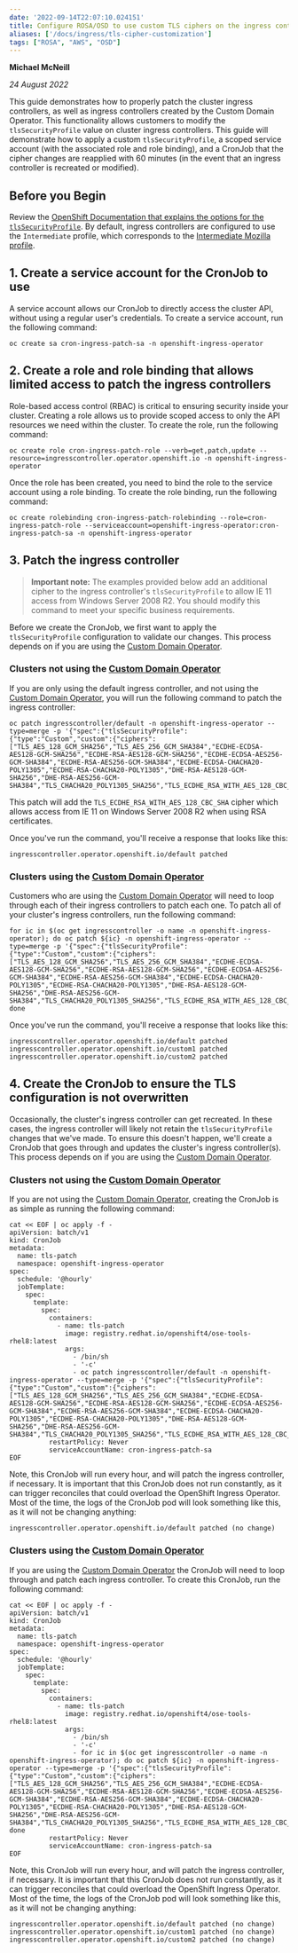 ```yaml
---
date: '2022-09-14T22:07:10.024151'
title: Configure ROSA/OSD to use custom TLS ciphers on the ingress controllers
aliases: ['/docs/ingress/tls-cipher-customization']
tags: ["ROSA", "AWS", "OSD"]
---
```


**Michael McNeill**

*24 August 2022*

This guide demonstrates how to properly patch the cluster ingress controllers, as well as ingress controllers created by the Custom Domain Operator. This functionality allows customers to modify the `tlsSecurityProfile` value on cluster ingress controllers. This guide will demonstrate how to apply a custom `tlsSecurityProfile`, a scoped service account (with the associated role and role binding), and a CronJob that the cipher changes are reapplied with 60 minutes (in the event that an ingress controller is recreated or modified).

## Before you Begin

Review the [OpenShift Documentation that explains the options for the `tlsSecurityProfile`](https://docs.openshift.com/container-platform/4.11/networking/ingress-operator.html#configuring-ingress-controller-tls). By default, ingress controllers are configured to use the `Intermediate` profile, which corresponds to the [Intermediate Mozilla profile](https://wiki.mozilla.org/Security/Server_Side_TLS#Intermediate_compatibility_.28recommended.29).

## 1. Create a service account for the CronJob to use

A service account allows our CronJob to directly access the cluster API, without using a regular user's credentials. To create a service account, run the following command:

```
oc create sa cron-ingress-patch-sa -n openshift-ingress-operator
```

## 2. Create a role and role binding that allows limited access to patch the ingress controllers

Role-based access control (RBAC) is critical to ensuring security inside your cluster. Creating a role allows us to provide scoped access to only the API resources we need within the cluster. To create the role, run the following command:

```
oc create role cron-ingress-patch-role --verb=get,patch,update --resource=ingresscontroller.operator.openshift.io -n openshift-ingress-operator
```

Once the role has been created, you need to bind the role to the service account using a role binding. To create the role binding, run the following command:

```
oc create rolebinding cron-ingress-patch-rolebinding --role=cron-ingress-patch-role --serviceaccount=openshift-ingress-operator:cron-ingress-patch-sa -n openshift-ingress-operator
```

## 3. Patch the ingress controller

> **Important note:** The examples provided below add an additional cipher to the ingress controller's `tlsSecurityProfile` to allow IE 11 access from Windows Server 2008 R2. You should modify this command to meet your specific business requirements.

Before we create the CronJob, we first want to apply the `tlsSecurityProfile` configuration to validate our changes. This process depends on if you are using the [Custom Domain Operator](https://docs.openshift.com/rosa/applications/deployments/osd-config-custom-domains-applications.html).

### Clusters not using the [Custom Domain Operator](https://docs.openshift.com/rosa/applications/deployments/osd-config-custom-domains-applications.html)

If you are only using the default ingress controller, and not using the [Custom Domain Operator](https://docs.openshift.com/rosa/applications/deployments/osd-config-custom-domains-applications.html), you will run the following command to patch the ingress controller:

```
oc patch ingresscontroller/default -n openshift-ingress-operator --type=merge -p '{"spec":{"tlsSecurityProfile":{"type":"Custom","custom":{"ciphers":["TLS_AES_128_GCM_SHA256","TLS_AES_256_GCM_SHA384","ECDHE-ECDSA-AES128-GCM-SHA256","ECDHE-RSA-AES128-GCM-SHA256","ECDHE-ECDSA-AES256-GCM-SHA384","ECDHE-RSA-AES256-GCM-SHA384","ECDHE-ECDSA-CHACHA20-POLY1305","ECDHE-RSA-CHACHA20-POLY1305","DHE-RSA-AES128-GCM-SHA256","DHE-RSA-AES256-GCM-SHA384","TLS_CHACHA20_POLY1305_SHA256","TLS_ECDHE_RSA_WITH_AES_128_CBC_SHA"],"minTLSVersion":"VersionTLS12"}}}}'
```

This patch will add the `TLS_ECDHE_RSA_WITH_AES_128_CBC_SHA` cipher which allows access from IE 11 on Windows Server 2008 R2 when using RSA certificates.

Once you've run the command, you'll receive a response that looks like this:

```
ingresscontroller.operator.openshift.io/default patched
```

### Clusters using the [Custom Domain Operator](https://docs.openshift.com/rosa/applications/deployments/osd-config-custom-domains-applications.html)

Customers who are using the [Custom Domain Operator](https://docs.openshift.com/rosa/applications/deployments/osd-config-custom-domains-applications.html) will need to loop through each of their ingress controllers to patch each one. To patch all of your cluster's ingress controllers, run the following command:

```
for ic in $(oc get ingresscontroller -o name -n openshift-ingress-operator); do oc patch ${ic} -n openshift-ingress-operator --type=merge -p '{"spec":{"tlsSecurityProfile":{"type":"Custom","custom":{"ciphers":["TLS_AES_128_GCM_SHA256","TLS_AES_256_GCM_SHA384","ECDHE-ECDSA-AES128-GCM-SHA256","ECDHE-RSA-AES128-GCM-SHA256","ECDHE-ECDSA-AES256-GCM-SHA384","ECDHE-RSA-AES256-GCM-SHA384","ECDHE-ECDSA-CHACHA20-POLY1305","ECDHE-RSA-CHACHA20-POLY1305","DHE-RSA-AES128-GCM-SHA256","DHE-RSA-AES256-GCM-SHA384","TLS_CHACHA20_POLY1305_SHA256","TLS_ECDHE_RSA_WITH_AES_128_CBC_SHA"],"minTLSVersion":"VersionTLS12"}}}}'; done
```

Once you've run the command, you'll receive a response that looks like this:

```
ingresscontroller.operator.openshift.io/default patched
ingresscontroller.operator.openshift.io/custom1 patched
ingresscontroller.operator.openshift.io/custom2 patched
```

## 4. Create the CronJob to ensure the TLS configuration is not overwritten

Occasionally, the cluster's ingress controller can get recreated. In these cases, the ingress controller will likely not retain the `tlsSecurityProfile` changes that we've made. To ensure this doesn't happen, we'll create a CronJob that goes through and updates the cluster's ingress controller(s). This process depends on if you are using the [Custom Domain Operator](https://docs.openshift.com/rosa/applications/deployments/osd-config-custom-domains-applications.html).

### Clusters not using the [Custom Domain Operator](https://docs.openshift.com/rosa/applications/deployments/osd-config-custom-domains-applications.html)

If you are not using the [Custom Domain Operator](https://docs.openshift.com/rosa/applications/deployments/osd-config-custom-domains-applications.html), creating the CronJob is as simple as running the following command:

```
cat << EOF | oc apply -f -
apiVersion: batch/v1
kind: CronJob
metadata:
  name: tls-patch
  namespace: openshift-ingress-operator
spec:
  schedule: '@hourly'
  jobTemplate:
    spec:
      template:
        spec:
          containers:
            - name: tls-patch
              image: registry.redhat.io/openshift4/ose-tools-rhel8:latest
              args:
                - /bin/sh
                - '-c'
                - oc patch ingresscontroller/default -n openshift-ingress-operator --type=merge -p '{"spec":{"tlsSecurityProfile":{"type":"Custom","custom":{"ciphers":["TLS_AES_128_GCM_SHA256","TLS_AES_256_GCM_SHA384","ECDHE-ECDSA-AES128-GCM-SHA256","ECDHE-RSA-AES128-GCM-SHA256","ECDHE-ECDSA-AES256-GCM-SHA384","ECDHE-RSA-AES256-GCM-SHA384","ECDHE-ECDSA-CHACHA20-POLY1305","ECDHE-RSA-CHACHA20-POLY1305","DHE-RSA-AES128-GCM-SHA256","DHE-RSA-AES256-GCM-SHA384","TLS_CHACHA20_POLY1305_SHA256","TLS_ECDHE_RSA_WITH_AES_128_CBC_SHA"],"minTLSVersion":"VersionTLS12"}}}}'
          restartPolicy: Never
          serviceAccountName: cron-ingress-patch-sa
EOF
```

Note, this CronJob will run every hour, and will patch the ingress controller, if necessary. It is important that this CronJob does not run constantly, as it can trigger reconciles that could overload the OpenShift Ingress Operator. Most of the time, the logs of the CronJob pod will look something like this, as it will not be changing anything:

```
ingresscontroller.operator.openshift.io/default patched (no change)
```

### Clusters using the [Custom Domain Operator](https://docs.openshift.com/rosa/applications/deployments/osd-config-custom-domains-applications.html)

If you are using the [Custom Domain Operator](https://docs.openshift.com/rosa/applications/deployments/osd-config-custom-domains-applications.html) the CronJob will need to loop through and patch each ingress controller. To create this CronJob, run the following command:

```
cat << EOF | oc apply -f -
apiVersion: batch/v1
kind: CronJob
metadata:
  name: tls-patch
  namespace: openshift-ingress-operator
spec:
  schedule: '@hourly'
  jobTemplate:
    spec:
      template:
        spec:
          containers:
            - name: tls-patch
              image: registry.redhat.io/openshift4/ose-tools-rhel8:latest
              args:
                - /bin/sh
                - '-c'
                - for ic in $(oc get ingresscontroller -o name -n openshift-ingress-operator); do oc patch ${ic} -n openshift-ingress-operator --type=merge -p '{"spec":{"tlsSecurityProfile":{"type":"Custom","custom":{"ciphers":["TLS_AES_128_GCM_SHA256","TLS_AES_256_GCM_SHA384","ECDHE-ECDSA-AES128-GCM-SHA256","ECDHE-RSA-AES128-GCM-SHA256","ECDHE-ECDSA-AES256-GCM-SHA384","ECDHE-RSA-AES256-GCM-SHA384","ECDHE-ECDSA-CHACHA20-POLY1305","ECDHE-RSA-CHACHA20-POLY1305","DHE-RSA-AES128-GCM-SHA256","DHE-RSA-AES256-GCM-SHA384","TLS_CHACHA20_POLY1305_SHA256","TLS_ECDHE_RSA_WITH_AES_128_CBC_SHA"],"minTLSVersion":"VersionTLS12"}}}}'; done
          restartPolicy: Never
          serviceAccountName: cron-ingress-patch-sa
EOF
```

Note, this CronJob will run every hour, and will patch the ingress controller, if necessary. It is important that this CronJob does not run constantly, as it can trigger reconciles that could overload the OpenShift Ingress Operator. Most of the time, the logs of the CronJob pod will look something like this, as it will not be changing anything:

```
ingresscontroller.operator.openshift.io/default patched (no change)
ingresscontroller.operator.openshift.io/custom1 patched (no change)
ingresscontroller.operator.openshift.io/custom2 patched (no change)
```
